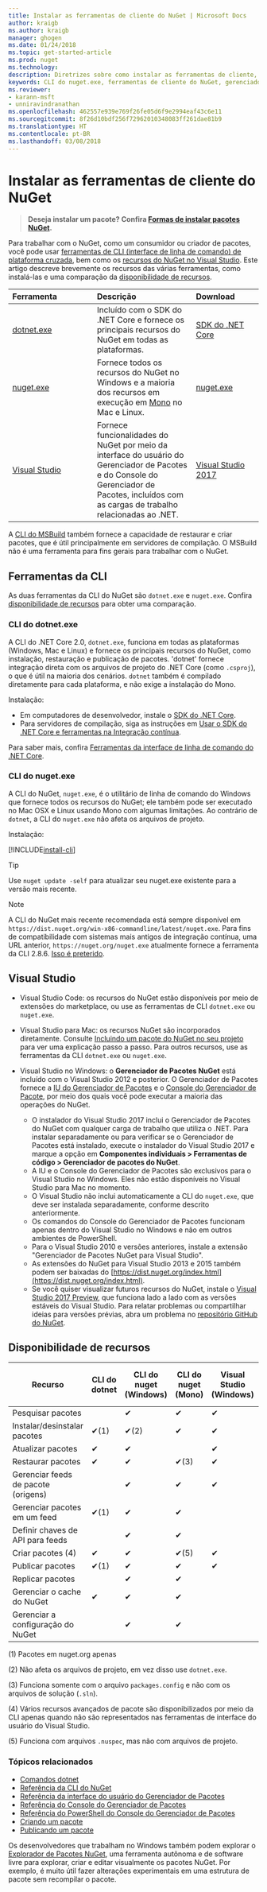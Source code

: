 ```yaml
---
title: Instalar as ferramentas de cliente do NuGet | Microsoft Docs
author: kraigb
ms.author: kraigb
manager: ghogen
ms.date: 01/24/2018
ms.topic: get-started-article
ms.prod: nuget
ms.technology: 
description: Diretrizes sobre como instalar as ferramentas de cliente, o dotnet e a CLI (interface de linha de comando) do nuget e o Gerenciador de Pacotes para o Visual Studio.
keywords: CLI do nuget.exe, ferramentas de cliente do NuGet, gerenciador de pacotes NuGet, console do gerenciador de pacotes NuGet, NuGet para Visual Studio, canal beta do NuGet
ms.reviewer:
- karann-msft
- unniravindranathan
ms.openlocfilehash: 462557e939e769f26fe05d6f9e2994eaf43c6e11
ms.sourcegitcommit: 8f26d10bdf256f72962010348083ff261dae81b9
ms.translationtype: HT
ms.contentlocale: pt-BR
ms.lasthandoff: 03/08/2018
---
```

# <a name="installing-nuget-client-tools"></a>Instalar as ferramentas de cliente do NuGet

> **Deseja instalar um pacote? Confira [Formas de instalar pacotes NuGet](consume-packages/ways-to-install-a-package.md).**

Para trabalhar com o NuGet, como um consumidor ou criador de pacotes, você pode usar [ferramentas de CLI (interface de linha de comando) de plataforma cruzada](#cli-tools), bem como os [recursos do NuGet no Visual Studio](#visual-studio). Este artigo descreve brevemente os recursos das várias ferramentas, como instalá-las e uma comparação da [disponibilidade de recursos](#feature-availability).

| Ferramenta&nbsp;&nbsp;&nbsp;&nbsp;&nbsp;&nbsp;&nbsp;&nbsp;&nbsp;&nbsp;&nbsp;&nbsp;&nbsp;&nbsp;&nbsp; | Descrição | Download&nbsp;&nbsp;&nbsp;&nbsp;&nbsp;&nbsp;&nbsp;&nbsp;&nbsp; |
|:------------- |:-------------|:-----|
| [dotnet.exe](#dotnetexe-cli) | Incluído com o SDK do .NET Core e fornece os principais recursos do NuGet em todas as plataformas. | [SDK do .NET Core](https://www.microsoft.com/net/download/) |
| [nuget.exe](#nugetexe-cli) | Fornece todos os recursos do NuGet no Windows e a maioria dos recursos em execução em [Mono](http://www.mono-project.com/docs/getting-started/install/) no Mac e Linux. | [nuget.exe](https://dist.nuget.org/win-x86-commandline/latest/nuget.exe) |
| [Visual Studio](#visual-studio) | Fornece funcionalidades do NuGet por meio da interface do usuário do Gerenciador de Pacotes e do Console do Gerenciador de Pacotes, incluídos com as cargas de trabalho relacionadas ao .NET. | [Visual Studio 2017](https://www.visualstudio.com/downloads/) |

A [CLI do MSBuild](reference/msbuild-targets.md) também fornece a capacidade de restaurar e criar pacotes, que é útil principalmente em servidores de compilação. O MSBuild não é uma ferramenta para fins gerais para trabalhar com o NuGet.

## <a name="cli-tools"></a>Ferramentas da CLI

As duas ferramentas da CLI do NuGet são `dotnet.exe` e `nuget.exe`. Confira [disponibilidade de recursos](#feature-availability) para obter uma comparação.

### <a name="dotnetexe-cli"></a>CLI do dotnet.exe

A CLI do .NET Core 2.0, `dotnet.exe`, funciona em todas as plataformas (Windows, Mac e Linux) e fornece os principais recursos do NuGet, como instalação, restauração e publicação de pacotes. 'dotnet' fornece integração direta com os arquivos de projeto do .NET Core (como `.csproj`), o que é útil na maioria dos cenários. `dotnet` também é compilado diretamente para cada plataforma, e não exige a instalação do Mono.

Instalação:

- Em computadores de desenvolvedor, instale o [SDK do .NET Core](https://aka.ms/dotnetcoregs).
- Para servidores de compilação, siga as instruções em [Usar o SDK do .NET Core e ferramentas na Integração contínua](/dotnet/core/tools/using-ci-with-cli).

Para saber mais, confira [Ferramentas da interface de linha de comando do .NET Core](/dotnet/core/tools/index?tabs=netcore2x#tabpanel_fXL5YCOYDa_netcore2x).

### <a name="nugetexe-cli"></a>CLI do nuget.exe

A CLI do NuGet, `nuget.exe`, é o utilitário de linha de comando do Windows que fornece todos os recursos do NuGet; ele também pode ser executado no Mac OSX e Linux usando Mono com algumas limitações. Ao contrário de `dotnet`, a CLI do `nuget.exe` não afeta os arquivos de projeto.

Instalação:

[!INCLUDE[install-cli](includes/install-cli.md)]

> [!Tip]
> Use `nuget update -self` para atualizar seu nuget.exe existente para a versão mais recente.

> [!Note]
> A CLI do NuGet mais recente recomendada está sempre disponível em `https://dist.nuget.org/win-x86-commandline/latest/nuget.exe`. Para fins de compatibilidade com sistemas mais antigos de integração contínua, uma URL anterior, `https://nuget.org/nuget.exe` atualmente fornece a ferramenta da CLI 2.8.6. [Isso é preterido](https://github.com/NuGet/NuGetGallery/issues/5381).

## <a name="visual-studio"></a>Visual Studio

- Visual Studio Code: os recursos do NuGet estão disponíveis por meio de extensões do marketplace, ou use as ferramentas de CLI `dotnet.exe` ou `nuget.exe`.
- Visual Studio para Mac: os recursos NuGet são incorporados diretamente. Consulte [Incluindo um pacote do NuGet no seu projeto](/visualstudio/mac/nuget-walkthrough) para ver uma explicação passo a passo. Para outros recursos, use as ferramentas da CLI `dotnet.exe` ou `nuget.exe`.

- Visual Studio no Windows: o **Gerenciador de Pacotes NuGet** está incluído com o Visual Studio 2012 e posterior. O Gerenciador de Pacotes fornece a [IU do Gerenciador de Pacotes](tools/package-manager-ui.md) e o [Console do Gerenciador de Pacote](tools/package-manager-console.md), por meio dos quais você pode executar a maioria das operações do NuGet.
  - O instalador do Visual Studio 2017 inclui o Gerenciador de Pacotes do NuGet com qualquer carga de trabalho que utiliza o .NET. Para instalar separadamente ou para verificar se o Gerenciador de Pacotes está instalado, execute o instalador do Visual Studio 2017 e marque a opção em **Componentes individuais > Ferramentas de código > Gerenciador de pacotes do NuGet**.
  - A IU e o Console do Gerenciador de Pacotes são exclusivos para o Visual Studio no Windows. Eles não estão disponíveis no Visual Studio para Mac no momento.
  - O Visual Studio não inclui automaticamente a CLI do `nuget.exe`, que deve ser instalada separadamente, conforme descrito anteriormente.
  - Os comandos do Console do Gerenciador de Pacotes funcionam apenas dentro do Visual Studio no Windows e não em outros ambientes de PowerShell.
  - Para o Visual Studio 2010 e versões anteriores, instale a extensão "Gerenciador de Pacotes NuGet para Visual Studio".
  - As extensões do NuGet para Visual Studio 2013 e 2015 também podem ser baixadas do [https://dist.nuget.org/index.html](https://dist.nuget.org/index.html).
  - Se você quiser visualizar futuros recursos do NuGet, instale o [Visual Studio 2017 Preview](https://www.visualstudio.com/vs/preview/), que funciona lado a lado com as versões estáveis do Visual Studio. Para relatar problemas ou compartilhar ideias para versões prévias, abra um problema no [repositório GitHub do NuGet](https://github.com/Nuget/Home/issues).

## <a name="feature-availability"></a>Disponibilidade de recursos

| Recurso | CLI do dotnet | CLI do nuget (Windows) | CLI do nuget (Mono) | Visual Studio (Windows) | Visual Studio para Mac |
| --- | --- | --- | --- | --- | --- |
| Pesquisar pacotes |  | &#10004; | &#10004; | &#10004; | &#10004; |
| Instalar/desinstalar pacotes | &#10004;(1) | &#10004;(2) | &#10004; | &#10004; | &#10004; |
| Atualizar pacotes | &#10004; | &#10004; | | &#10004; | &#10004; |
| Restaurar pacotes | &#10004; | &#10004; | &#10004;(3) | &#10004; | &#10004; |
| Gerenciar feeds de pacote (origens) | | &#10004; | &#10004; | &#10004; | &#10004; |
| Gerenciar pacotes em um feed | &#10004;(1) | &#10004; | &#10004; | | |
| Definir chaves de API para feeds | | &#10004; | &#10004; | | |
| Criar pacotes (4) | &#10004; | &#10004; | &#10004;(5) | &#10004; | |
| Publicar pacotes | &#10004;(1) | &#10004; | &#10004; | &#10004; |  |
| Replicar pacotes |  | &#10004; | &#10004; | | |
| Gerenciar o cache do NuGet | &#10004; | &#10004; | &#10004; | | |
| Gerenciar a configuração do NuGet | | &#10004; | &#10004; | | |

(1) Pacotes em nuget.org apenas

(2) Não afeta os arquivos de projeto, em vez disso use `dotnet.exe`.

(3) Funciona somente com o arquivo `packages.config` e não com os arquivos de solução (`.sln`).

(4) Vários recursos avançados de pacote são disponibilizados por meio da CLI apenas quando não são representados nas ferramentas de interface do usuário do Visual Studio.

(5) Funciona com arquivos `.nuspec`, mas não com arquivos de projeto.

### <a name="related-topics"></a>Tópicos relacionados

- [Comandos dotnet](tools/dotnet-commands.md)
- [Referência da CLI do NuGet](tools/nuget-exe-cli-reference.md)
- [Referência da interface do usuário do Gerenciador de Pacotes](tools/package-manager-ui.md)
- [Referência do Console do Gerenciador de Pacotes](tools/package-manager-console.md)
- [Referência do PowerShell do Console do Gerenciador de Pacotes](tools/powershell-reference.md)
- [Criando um pacote](create-packages/creating-a-package.md)
- [Publicando um pacote](create-packages/publish-a-package.md)

Os desenvolvedores que trabalham no Windows também podem explorar o [Explorador de Pacotes NuGet](https://github.com/NuGetPackageExplorer/NuGetPackageExplorer), uma ferramenta autônoma e de software livre para explorar, criar e editar visualmente os pacotes NuGet. Por exemplo, é muito útil fazer alterações experimentais em uma estrutura de pacote sem recompilar o pacote.

